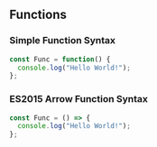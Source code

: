 

## Functions

### Simple Function Syntax

```javascript
const Func = function() {
  console.log("Hello World!");
};
```

### ES2015 Arrow Function Syntax

```javascript
const Func = () => {
  console.log("Hello World!");
};
```
